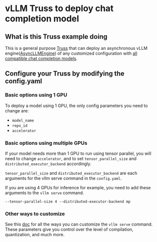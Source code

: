 # vLLM Truss to deploy chat completion model

## What is this Truss example doing

This is a general purpose [Truss](https://truss.baseten.co/) that can deploy an asynchronous vLLM engine([AsyncLLMEngine](https://docs.vllm.ai/en/latest/dev/engine/async_llm_engine.html#asyncllmengine)) of any customized configuration with [all compatible chat completion models](https://docs.vllm.ai/en/latest/models/supported_models.html).

## Configure your Truss by modifying the config.yaml

### Basic options using 1 GPU

To deploy a model using 1 GPU, the only config parameters you need to change are:
- `model_name`
- `repo_id`
- `accelerator`

### Basic options using multiple GPUs

If your model needs more than 1 GPU to run using tensor parallel, you will need to change `accelerator`, and to set `tensor_parallel_size` and `distributed_executor_backend` accordingly.

`tensor_parallel_size` and `distributed_executor_backend` are each arguments for the vllm serve command in the `config.yaml`.

If you are using 4 GPUs for inference for example, you need to add these arguments to the `vllm serve` command.

`--tensor-parallel-size 4 --distributed-executor-backend mp`

### Other ways to customize

See this [doc](https://docs.vllm.ai/en/v0.7.2/serving/engine_args.html) for all the ways you can customize the `vllm serve` command. These parameters give you control over the level of compilation, quantization, and much more.
